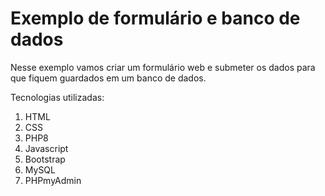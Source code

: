 # Exemplo de formulário e banco de dados

Nesse exemplo vamos criar um formulário web e submeter os dados para que fiquem guardados em um banco de dados.

Tecnologias utilizadas:
1. HTML
2. CSS
3. PHP8
4. Javascript
5. Bootstrap
6. MySQL
7. PHPmyAdmin